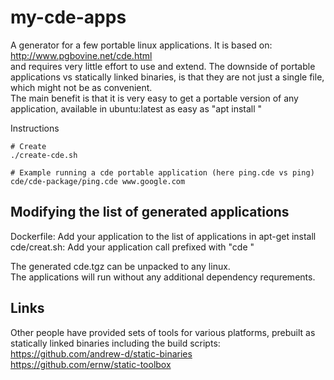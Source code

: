 # my-cde-apps

A generator for a few portable linux applications.
It is based on: http://www.pgbovine.net/cde.html  
and requires very little effort to use and extend. The downside of portable applications vs statically linked binaries,
is that they are not just a single file, which might not be as convenient.  
The main benefit is that it is very easy to get a portable version of any
application, available in ubuntu:latest as easy as "apt install " 

Instructions
```
# Create
./create-cde.sh

# Example running a cde portable application (here ping.cde vs ping)
cde/cde-package/ping.cde www.google.com
```
## Modifying the list of generated applications
Dockerfile: Add your application to the list of applications in apt-get install  
cde/creat.sh: Add your application call prefixed with "cde "  

The generated cde.tgz can be unpacked to any linux.  
The applications will run without any additional dependency requrements.  

## Links
Other people have provided sets of tools for various platforms,
prebuilt as statically linked binaries including the build scripts:  
https://github.com/andrew-d/static-binaries  
https://github.com/ernw/static-toolbox  

 
